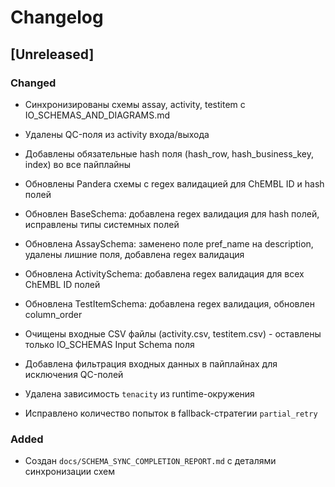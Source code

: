 # Changelog

## [Unreleased]

### Changed

- Синхронизированы схемы assay, activity, testitem с
  IO_SCHEMAS_AND_DIAGRAMS.md

- Удалены QC-поля из activity входа/выхода
- Добавлены обязательные hash поля (hash_row, hash_business_key, index) во все
  пайплайны

- Обновлены Pandera схемы с regex валидацией для ChEMBL ID и hash полей
- Обновлен BaseSchema: добавлена regex валидация для hash полей, исправлены
  типы системных полей

- Обновлена AssaySchema: заменено поле pref_name на description, удалены лишние
  поля, добавлена regex валидация

- Обновлена ActivitySchema: добавлена regex валидация для всех ChEMBL ID полей
- Обновлена TestItemSchema: добавлена regex валидация, обновлен column_order
- Очищены входные CSV файлы (activity.csv, testitem.csv) - оставлены только
  IO_SCHEMAS Input Schema поля

- Добавлена фильтрация входных данных в пайплайнах для исключения QC-полей
- Удалена зависимость `tenacity` из runtime-окружения
- Исправлено количество попыток в fallback-стратегии `partial_retry`

### Added

- Создан `docs/SCHEMA_SYNC_COMPLETION_REPORT.md` с деталями синхронизации схем

